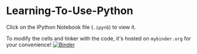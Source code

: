 # Learning-To-Use-Python
Click on the IPython Notebook file (`.ipynb`) to view it.

To modify the cells and tinker with the code, it's hosted on `mybinder.org` for your convenience! [![Binder](http://mybinder.org/badge.svg)](http://mybinder.org:/repo/csu-cs320/learning-to-use-python)
